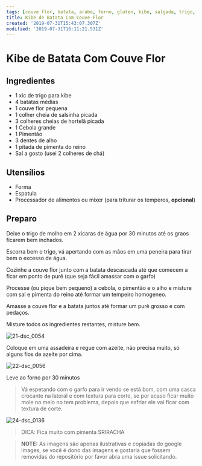 ```yaml
---
tags: [couve flor, batata, arabe, forno, gluten, kibe, salgada, trigo, salgada]
title: Kibe de Batata Com Couve Flor
created: '2019-07-31T15:43:07.307Z'
modified: '2019-07-31T16:11:21.531Z'
---
```


# Kibe de Batata Com Couve Flor

## Ingredientes

- 1 xic de trigo para kibe
- 4 batatas médias
- 1 couve flor pequena
- 1 colher cheia de salsinha picada
- 3 colheres cheias de hortelã picada
- 1 Cebola grande 
- 1 Pimentão
- 3 dentes de alho
- 1 pitada de pimenta do reino
- Sal a gosto (usei 2 colheres de chá)

## Utensílios

- Forma 
- Espatula
- Processador de alimentos ou mixer (para triturar os temperos, **opcional**)

## Preparo

Deixe o trigo de molho em 2 xicaras de água por 30 minutos até os graos ficarem bem inchados.

Escorra bem o trigo, vá apertando com as mãos em uma peneira para tirar bem o excesso de água.

Cozinhe a couve flor junto com a batata descascada até que comecem a ficar em ponto de purê (que seja fácil amassar com o garfo)

Processe (ou pique bem pequeno) a cebola, o pimentão e o alho e misture com sal e pimenta do reino até formar um tempeiro homogeneo.

Amasse a couve flor e a batata juntos até formar um purê grosso e com pedaços.

Misture todos os ingredientes restantes, misture bem.

![21-dsc_0054](https://user-images.githubusercontent.com/458654/36764578-f1d7d824-1c0b-11e8-9cf0-ecd4be7a2d3a.jpg)

Coloque em uma assadeira e regue com azeite, não precisa muito, só alguns fios de azeite por cima.

![22-dsc_0056](https://user-images.githubusercontent.com/458654/36764577-f1b37d12-1c0b-11e8-91f0-7d411af9336f.jpg)

Leve ao forno por 30 minutos
> Vá espetando com o garfo para ir vendo se está bom, com uma casca crocante na lateral e com textura para corte, se por acaso ficar muito mole no meio no tem problema, depois que esfriar ele vai ficar com textura de corte.


![24-dsc_0136](https://user-images.githubusercontent.com/458654/36764576-f18ce6de-1c0b-11e8-9050-f26d01bf9331.jpg)

> DICA: Fica muito com pimenta SRIRACHA

> **NOTE:** As imagens são apenas ilustrativas e copiadas do google images, se você é dono das imagens e gostaria que fossem removidas do repositório por favor abra uma issue solicitando.
